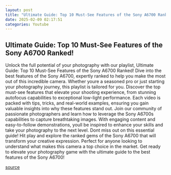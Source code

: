 ```yaml
---
layout: post
title: "Ultimate Guide: Top 10 Must-See Features of the Sony A6700 Ranked!"
date: 2025-02-09 02:17:51
categories: Youtube
---
```


## Ultimate Guide: Top 10 Must-See Features of the Sony A6700 Ranked!

Unlock the full potential of your photography with our playlist, Ultimate Guide: Top 10 Must-See Features of the Sony A6700 Ranked! 
Dive into the best features of the Sony A6700, expertly ranked to help you make the most out of this incredible camera. Whether youre a seasoned pro or just starting your photography journey, this playlist is tailored for you. 
Discover the top must-see features that elevate your shooting experience, from stunning autofocus capabilities to exceptional low-light performance. Each video is packed with tips, tricks, and real-world examples, ensuring you gain valuable insights into why these features stand out. 
Join our community of passionate photographers and learn how to leverage the Sony A6700s capabilities to capture breathtaking images. With engaging content and easy-to-follow demonstrations, youll be inspired to enhance your skills and take your photography to the next level. 
Dont miss out on this essential guide! Hit play and explore the ranked gems of the Sony A6700 that will transform your creative expression. Perfect for anyone looking to understand what makes this camera a top choice in the market. 
Get ready to elevate your photography game with the ultimate guide to the best features of the Sony A6700!

[source](https://www.youtube.com/playlist?list=PLuowJGwg63tD6ILp1fZdxIhkFl1XxhCKm)